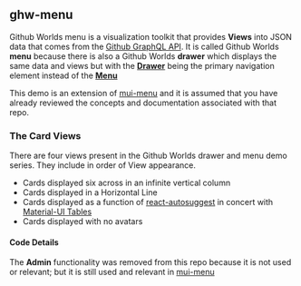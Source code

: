 
## ghw-menu

Github Worlds menu is a visualization toolkit that provides
**Views** into JSON data that comes from the
[Github GraphQL API](https://developer.github.com/v4/).
It is called Github Worlds **menu** because there is also a
Github Worlds **drawer** which displays the same data and views
but with the
**[Drawer](https://material-ui.com/demos/drawers/)**
being the primary navigation element instead of the
**[Menu](https://material-ui.com/demos/menus/)**

This demo is an extension of
[mui-menu](https://github.com/stormasm/mui-menu) and it is assumed that you have already reviewed the concepts and
documentation associated with that repo.

### The Card Views

There are four views present in the Github Worlds drawer and menu demo series. They include in order of View appearance.

* Cards displayed six across in an infinite vertical column
* Cards displayed in a Horizontal Line
* Cards displayed as a function of
[react-autosuggest](https://github.com/moroshko/react-autosuggest)
in concert with
[Material-UI Tables](https://material-ui.com/demos/tables/)
* Cards displayed with no avatars

#### Code Details

The **Admin** functionality was removed from this repo
because it is not used or relevant; but it is
still used and relevant in
[mui-menu](https://github.com/stormasm/mui-tutorial-demo/tree/master/mui-menu#adding-dynamic-routes)
